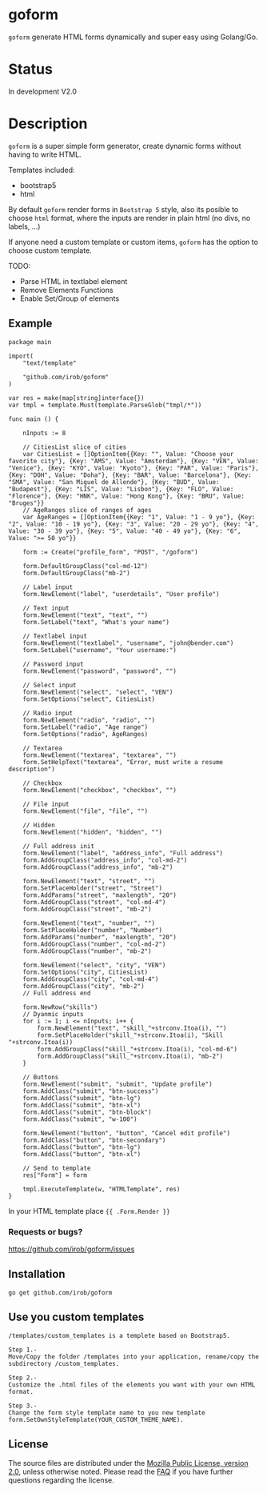 goform
=======

`goform` generate HTML forms dynamically and super easy using Golang/Go.

Status
=======

In development V2.0

Description
=======

`goform` is a super simple form generator, create dynamic forms without having to write HTML.

Templates included:
- bootstrap5
- html

By default `goform` render forms in `Bootstrap 5` style, also its posible to choose `html` format, where the inputs are render in plain html (no divs, no labels, ...)

If anyone need a custom template or custom items, `goform` has the option to choose custom template.

TODO:
- Parse HTML in textlabel element
- Remove Elements Functions
- Enable Set/Group of elements

## Example

	package main

	import(
        "text/template"

        "github.com/irob/goform"
	)

    var res = make(map[string]interface{})
    var tmpl = template.Must(template.ParseGlob("tmpl/*"))

	func main () {

        nInputs := 8

		// CitiesList slice of cities
		var CitiesList = []OptionItem{{Key: "", Value: "Choose your favorite city"}, {Key: "AMS", Value: "Amsterdam"}, {Key: "VEN", Value: "Venice"}, {Key: "KYO", Value: "Kyoto"}, {Key: "PAR", Value: "Paris"}, {Key: "DOH", Value: "Doha"}, {Key: "BAR", Value: "Barcelona"}, {Key: "SMA", Value: "San Miguel de Allende"}, {Key: "BUD", Value: "Budapest"}, {Key: "LIS", Value: "Lisbon"}, {Key: "FLO", Value: "Florence"}, {Key: "HNK", Value: "Hong Kong"}, {Key: "BRU", Value: "Bruges"}}
		// AgeRanges slice of ranges of ages
		var AgeRanges = []OptionItem{{Key: "1", Value: "1 - 9 yo"}, {Key: "2", Value: "10 - 19 yo"}, {Key: "3", Value: "20 - 29 yo"}, {Key: "4", Value: "30 - 39 yo"}, {Key: "5", Value: "40 - 49 yo"}, {Key: "6", Value: ">= 50 yo"}}

		form := Create("profile_form", "POST", "/goform")

		form.DefaultGroupClass("col-md-12")
		form.DefaultGroupClass("mb-2")

		// Label input
		form.NewElement("label", "userdetails", "User profile")

		// Text input
		form.NewElement("text", "text", "")
		form.SetLabel("text", "What's your name")

		// Textlabel input
		form.NewElement("textlabel", "username", "john@bender.com")
		form.SetLabel("username", "Your username:")

		// Password input
		form.NewElement("password", "password", "")

		// Select input
		form.NewElement("select", "select", "VEN")
		form.SetOptions("select", CitiesList)

		// Radio input
		form.NewElement("radio", "radio", "")
		form.SetLabel("radio", "Age range")
		form.SetOptions("radio", AgeRanges)

		// Textarea
		form.NewElement("textarea", "textarea", "")
		form.SetHelpText("textarea", "Error, must write a resume description")

		// Checkbox
		form.NewElement("checkbox", "checkbox", "")

		// File input
		form.NewElement("file", "file", "")

		// Hidden
		form.NewElement("hidden", "hidden", "")

		// Full address init
		form.NewElement("label", "address_info", "Full address")
		form.AddGroupClass("address_info", "col-md-2")
		form.AddGroupClass("address_info", "mb-2")

		form.NewElement("text", "street", "")
		form.SetPlaceHolder("street", "Street")
		form.AddParams("street", "maxlength", "20")
		form.AddGroupClass("street", "col-md-4")
		form.AddGroupClass("street", "mb-2")

		form.NewElement("text", "number", "")
		form.SetPlaceHolder("number", "Number")
		form.AddParams("number", "maxlength", "20")
		form.AddGroupClass("number", "col-md-2")
		form.AddGroupClass("number", "mb-2")

		form.NewElement("select", "city", "VEN")
		form.SetOptions("city", CitiesList)
		form.AddGroupClass("city", "col-md-4")
		form.AddGroupClass("city", "mb-2")
		// Full address end

		form.NewRow("skills")
		// Dyanmic inputs
		for i := 1; i <= nInputs; i++ {
			form.NewElement("text", "skill_"+strconv.Itoa(i), "")
			form.SetPlaceHolder("skill_"+strconv.Itoa(i), "Skill "+strconv.Itoa(i))
			form.AddGroupClass("skill_"+strconv.Itoa(i), "col-md-6")
			form.AddGroupClass("skill_"+strconv.Itoa(i), "mb-2")
		}

		// Buttons
		form.NewElement("submit", "submit", "Update profile")
		form.AddClass("submit", "btn-success")
		form.AddClass("submit", "btn-lg")
		form.AddClass("submit", "btn-xl")
		form.AddClass("submit", "btn-block")
		form.AddClass("submit", "w-100")

		form.NewElement("button", "button", "Cancel edit profile")
		form.AddClass("button", "btn-secondary")
		form.AddClass("button", "btn-lg")
		form.AddClass("button", "btn-xl")

        // Send to template
        res["Form"] = form

        tmpl.ExecuteTemplate(w, "HTMLTemplate", res)
    }

In your HTML template place
`{{ .Form.Render }}`

### Requests or bugs?
<https://github.com/irob/goform/issues>

## Installation

	go get github.com/irob/goform

## Use you custom templates

	/templates/custom_templates is a templete based on Bootstrap5.

	Step 1.-
	Move/Copy the folder /templates into your application, rename/copy the subdirectory /custom_templates.

	Step 2.-
	Customize the .html files of the elements you want with your own HTML format.

	Step 3.-
	Change the form style template name to you new template form.SetOwnStyleTemplate(YOUR_CUSTOM_THEME_NAME).

## License

The source files are distributed under the
[Mozilla Public License, version 2.0](http://mozilla.org/MPL/2.0/),
unless otherwise noted.
Please read the [FAQ](http://www.mozilla.org/MPL/2.0/FAQ.html)
if you have further questions regarding the license.

